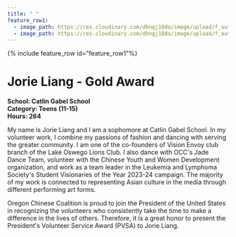 ```yaml
---
title: " "
feature_row1:
  - image_path: https://res.cloudinary.com/dhngj18do/image/upload/f_auto,q_auto/v1/images/pvsa/2023_Jorie_Liang2
  - image_path: https://res.cloudinary.com/dhngj18do/image/upload/f_auto,q_auto/v1/images/activities/year_2023
---
```


{% include feature_row id="feature_row1"%}

# Jorie Liang - Gold Award

**School: Catlin Gabel School**  
**Category: Teens (11-15)**  
**Hours: 264**  

My name is Jorie Liang and I am a sophomore at Catlin Gabel School. In my volunteer work, I combine my passions of fashion and dancing with serving the greater community. I am one of the co-founders of Vision Envoy club branch of the Lake Oswego Lions Club. I also dance with OCC's Jade Dance Team, volunteer with the Chinese Youth and Women Development organization, and work as a team leader in the Leukemia and Lymphoma Society's Student Visionaries of the Year 2023-24 campaign. The majority of my work is connected to representing Asian culture in the media through different performing art forms.

Oregon Chinese Coalition is proud to join the President of the United States in recognizing the volunteers who consistently take the time to make a difference in the lives of others. Therefore, it is a great honor to present the President's Volunteer Service Award (PVSA) to Jorie Liang.
